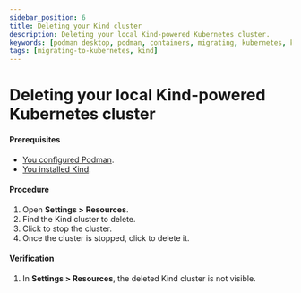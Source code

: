 ```yaml
---
sidebar_position: 6
title: Deleting your Kind cluster
description: Deleting your local Kind-powered Kubernetes cluster.
keywords: [podman desktop, podman, containers, migrating, kubernetes, kind]
tags: [migrating-to-kubernetes, kind]
---
```


# Deleting your local Kind-powered Kubernetes cluster

#### Prerequisites

- [You configured Podman](creating-a-kind-cluster.md).
- [You installed Kind](https://kind.sigs.k8s.io/).

#### Procedure

1. Open **<icon icon="fa-solid fa-cog" size="lg" /> Settings > Resources**.
1. Find the Kind cluster to delete.
1. Click <icon icon="fa-solid fa-stop" size="lg" /> to stop the cluster.
1. Once the cluster is stopped, click <icon icon="fa-solid fa-trash" size="lg" /> to delete it.

#### Verification

1. In **<icon icon="fa-solid fa-cog" size="lg" /> Settings > Resources**, the deleted Kind cluster is not visible.

